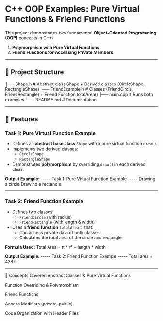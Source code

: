 # C++ OOP Examples: Pure Virtual Functions & Friend Functions

This project demonstrates two fundamental **Object-Oriented Programming (OOP)** concepts in C++:  
1. **Polymorphism with Pure Virtual Functions**  
2. **Friend Functions for Accessing Private Members**

---

## 📂 Project Structure
├── Shape.h # Abstract class Shape + Derived classes (CircleShape, RectangleShape)
├── FriendExample.h # Classes (FriendCircle, FriendRectangle) + Friend Function totalArea()
├── main.cpp # Runs both examples
└── README.md # Documentation



---

## 🚀 Features

### **Task 1: Pure Virtual Function Example**
- Defines an **abstract base class** `Shape` with a pure virtual function `draw()`.
- Implements two derived classes:
  - `CircleShape`
  - `RectangleShape`
- Demonstrates **polymorphism** by overriding `draw()` in each derived class.

**Output Example:**
----- Task 1: Pure Virtual Function Example -----
Drawing a circle
Drawing a rectangle



---

### **Task 2: Friend Function Example**
- Defines two classes:
  - `FriendCircle` (with radius)
  - `FriendRectangle` (with length & width)
- Uses a **friend function** `totalArea()` that:
  - Can access private data of both classes
  - Calculates the total area of the circle and rectangle

**Formula Used:**
Total Area = π * r² + length * width



**Output Example:**
----- Task 2: Friend Function Example -----
Total area = 428.0


---



📘 Concepts Covered
Abstract Classes & Pure Virtual Functions

Function Overriding & Polymorphism

Friend Functions

Access Modifiers (private, public)

Code Organization with Header Files
